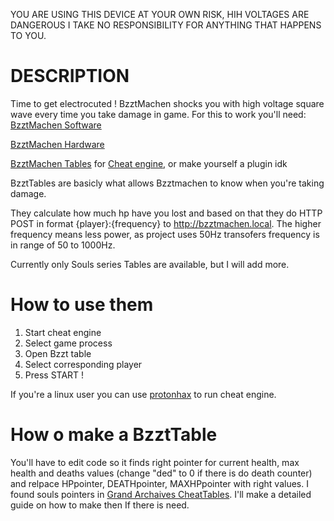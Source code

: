 YOU ARE USING THIS DEVICE AT YOUR OWN RISK, HIH VOLTAGES ARE DANGEROUS
I TAKE NO RESPONSIBILITY FOR ANYTHING THAT HAPPENS TO YOU.

# DESCRIPTION
Time to get electrocuted !
BzztMachen shocks you with high voltage square wave every time you take damage in game.
For this to work you'll need:
[BzztMachen Software](https://github.com/Dankeatermidir/bzztmachen)

[BzztMachen Hardware](https://github.com/Dankeatermidir/BzztMachenHardware)

[BzztMachen Tables](https://github.com/Dankeatermidir/BzztTables) for [Cheat engine](https://github.com/cheat-engine/cheat-engine), or make yourself a plugin idk


BzztTables are basicly what allows Bzztmachen to know when you're taking damage.

They calculate how much hp have you lost and based on that they do HTTP POST in format {player}:{frequency} to http://bzztmachen.local. The higher frequency means less power, as project uses 50Hz transofers frequency is in range of 50 to 1000Hz.

Currently only Souls series Tables are available, but I will add more.

# How to use them

1. Start cheat engine
2. Select game process
3. Open Bzzt table
4. Select corresponding player
5. Press START !

If you're a linux user you can use [protonhax](https://github.com/jcnils/protonhax) to run cheat engine.

# How o make a BzztTable

You'll have to edit code so it finds right pointer for current health, max health and deaths values (change "ded" to 0 if there is do death counter) and relpace HPpointer, DEATHpointer, MAXHPpointer with right values.
I found souls pointers in [Grand Archaives CheatTables](https://github.com/The-Grand-Archives).
I'll make a detailed guide on how to make then If there is need.
